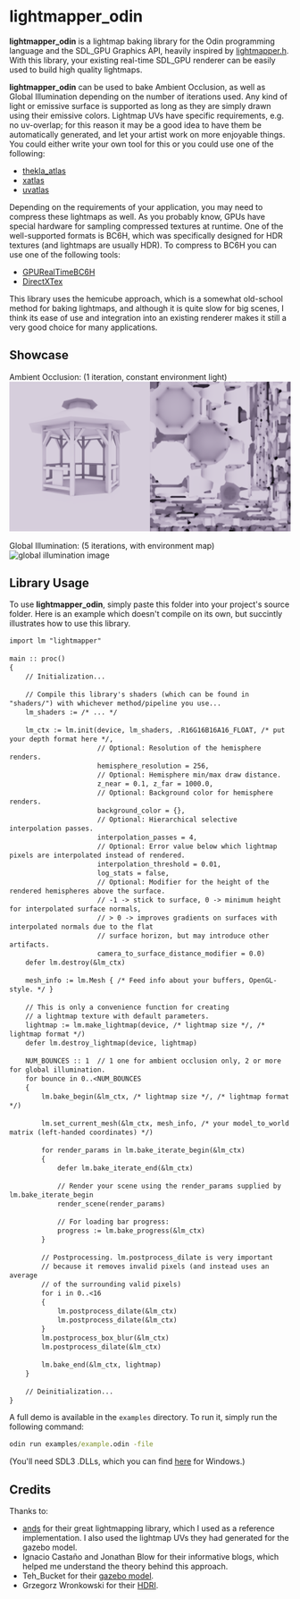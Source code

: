 
# lightmapper_odin

**lightmapper_odin** is a lightmap baking library for the Odin programming language and the SDL_GPU Graphics API, heavily inspired by [lightmapper.h](https://github.com/ands/lightmapper).
With this library, your existing real-time SDL_GPU renderer can be easily used to build high quality lightmaps.

**lightmapper_odin** can be used to bake Ambient Occlusion, as well as Global Illumination depending on the number of iterations used.
Any kind of light or emissive surface is supported as long as they are simply drawn using their emissive colors.
Lightmap UVs have specific requirements, e.g. no uv-overlap; for this reason it may be a good idea to have them be automatically
generated, and let your artist work on more enjoyable things. You could either write your own tool for this or you could use one of the following:
- [thekla_atlas](https://github.com/Thekla/thekla_atlas)
- [xatlas](https://github.com/jpcy/xatlas)
- [uvatlas](https://github.com/microsoft/UVAtlas)

Depending on the requirements of your application, you may need to compress these lightmaps as well. As you probably know, GPUs have special hardware for sampling compressed textures at runtime.
One of the well-supported formats is BC6H, which was specifically designed for HDR textures (and lightmaps are usually HDR).
To compress to BC6H you can use one of the following tools:
- [GPURealTimeBC6H](https://github.com/knarkowicz/GPURealTimeBC6H.git)
- [DirectXTex](https://github.com/microsoft/DirectXTex.git)

This library uses the hemicube approach, which is a somewhat old-school method for baking lightmaps, and although it is quite slow for big scenes, I think its ease of use
and integration into an existing renderer makes it still a very good choice for many applications.

## Showcase
Ambient Occlusion: (1 iteration, constant environment light)
![ambient occlusion image](readme_images/ambient_occlusion.PNG)

Global Illumination: (5 iterations, with environment map)
![global illumination image](readme_images/global_illumination.PNG)

## Library Usage
To use **lightmapper_odin**, simply paste this folder into your project's source folder. Here is an example which doesn't compile on its own, but succintly illustrates how to use this library.

```odin
import lm "lightmapper"

main :: proc()
{
    // Initialization...

    // Compile this library's shaders (which can be found in "shaders/") with whichever method/pipeline you use...
    lm_shaders := /* ... */

    lm_ctx := lm.init(device, lm_shaders, .R16G16B16A16_FLOAT, /* put your depth format here */,
                      // Optional: Resolution of the hemisphere renders.
                      hemisphere_resolution = 256,
                      // Optional: Hemisphere min/max draw distance.
                      z_near = 0.1, z_far = 1000.0,
                      // Optional: Background color for hemisphere renders.
                      background_color = {},
                      // Optional: Hierarchical selective interpolation passes.
                      interpolation_passes = 4,
                      // Optional: Error value below which lightmap pixels are interpolated instead of rendered.
                      interpolation_threshold = 0.01,
                      log_stats = false,
                      // Optional: Modifier for the height of the rendered hemispheres above the surface.
                      // -1 -> stick to surface, 0 -> minimum height for interpolated surface normals,
                      // > 0 -> improves gradients on surfaces with interpolated normals due to the flat
                      // surface horizon, but may introduce other artifacts.
                      camera_to_surface_distance_modifier = 0.0)
    defer lm.destroy(&lm_ctx)

    mesh_info := lm.Mesh { /* Feed info about your buffers, OpenGL-style. */ }

    // This is only a convenience function for creating
    // a lightmap texture with default parameters.
    lightmap := lm.make_lightmap(device, /* lightmap size */, /* lightmap format */)
    defer lm.destroy_lightmap(device, lightmap)

    NUM_BOUNCES :: 1  // 1 one for ambient occlusion only, 2 or more for global illumination.
    for bounce in 0..<NUM_BOUNCES
    {
        lm.bake_begin(&lm_ctx, /* lightmap size */, /* lightmap format */)

        lm.set_current_mesh(&lm_ctx, mesh_info, /* your model_to_world matrix (left-handed coordinates) */)

        for render_params in lm.bake_iterate_begin(&lm_ctx)
        {
            defer lm.bake_iterate_end(&lm_ctx)

            // Render your scene using the render_params supplied by lm.bake_iterate_begin
            render_scene(render_params)

            // For loading bar progress:
            progress := lm.bake_progress(&lm_ctx)
        }

        // Postprocessing. lm.postprocess_dilate is very important
        // because it removes invalid pixels (and instead uses an average
        // of the surrounding valid pixels)
        for i in 0..<16
        {
            lm.postprocess_dilate(&lm_ctx)
            lm.postprocess_dilate(&lm_ctx)
        }
        lm.postprocess_box_blur(&lm_ctx)
        lm.postprocess_dilate(&lm_ctx)

        lm.bake_end(&lm_ctx, lightmap)
    }

    // Deinitialization...
}
```

A full demo is available in the ```examples``` directory. To run it, simply run the following command:
```bat
odin run examples/example.odin -file
```
(You'll need SDL3 .DLLs, which you can find [here](https://github.com/mmozeiko/build-sdl3) for Windows.)

## Credits
Thanks to:
- [ands](https://github.com/ands) for their great lightmapping library, which I used as a reference implementation. I also used
  the lightmap UVs they had generated for the gazebo model.
- Ignacio Castaño and Jonathan Blow for their informative blogs, which helped me understand the theory behind this approach.
- Teh_Bucket for their [gazebo model](https://opengameart.org/content/gazebo-0).
- Grzegorz Wronkowski for their [HDRI](https://polyhaven.com/a/charolettenbrunn_park).
